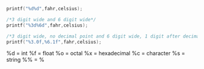 ```c
printf("%d%d",fahr,celsius);

/*3 digit wide and 6 digit wide*/
printf("%3d%6d",fahr,celsius);

/*3 digit wide, no decimal point and 6 digit wide, 1 digit after decimal*/
printf("%3.0f,%6.1f",fahr,celsius);
```
%d = int
%f = float 
%o = octal
%x = hexadecimal
%c = character
%s = string
%% = % 
